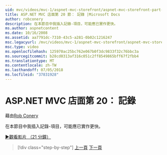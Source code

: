 ```yaml
---
uid: mvc/videos/mvc-1/aspnet-mvc-storefront/aspnet-mvc-storefront-part-20-logging
title: ASP.NET MVC 店面第 20 節： 記錄 |Microsoft Docs
author: robconery
description: 在本節目中我插入記錄-項目，可能應已實作更快。
ms.author: aspnetcontent
ms.date: 10/16/2008
ms.assetid: aa7791dc-7310-43c5-a281-0b02c1216247
msc.legacyurl: /mvc/videos/mvc-1/aspnet-mvc-storefront/aspnet-mvc-storefront-part-20-logging
msc.type: video
ms.openlocfilehash: 125970ac25bc762e067b0f3dc9833f32c76bbc3a
ms.sourcegitcommit: b28cd0313af316c051c2ff8549865bff67f2fbb4
ms.translationtype: MT
ms.contentlocale: zh-TW
ms.lasthandoff: 07/05/2018
ms.locfileid: "37831928"
---
```

<a name="aspnet-mvc-storefront-part-20-logging"></a>ASP.NET MVC 店面第 20： 記錄
====================
藉由[Rob Conery](https://github.com/robconery)

在本節目中我插入記錄-項目，可能應已實作更快。

[&#9654;觀看影片 （21 分鐘）](https://channel9.msdn.com/Blogs/ASP-NET-Site-Videos/aspnet-mvc-storefront-part-20-logging)

> [!div class="step-by-step"]
> [上一頁](aspnet-mvc-storefront-part-19a-windows-workflow-followup.md)
> [下一頁](aspnet-mvc-storefront-part-21-order-manager-and-personalization.md)
